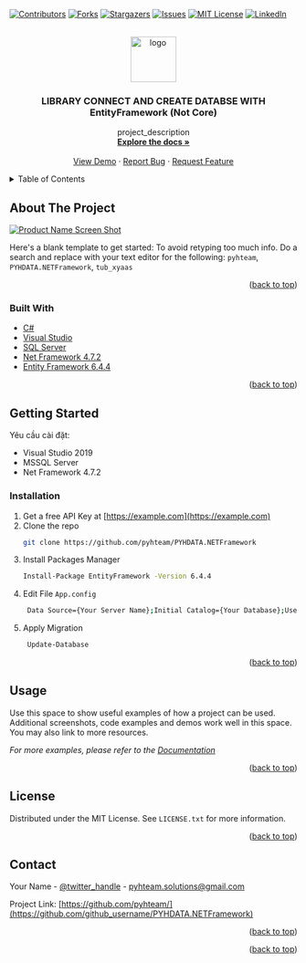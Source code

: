 
<div id="top"></div>
<!--
*** Thanks for checking out the Best-README-Template. If you have a suggestion
*** that would make this better, please fork the repo and create a pull request
*** or simply open an issue with the tag "enhancement".
*** Don't forget to give the project a star!
*** Thanks again! Now go create something AMAZING! :D
-->



<!-- PROJECT SHIELDS -->
<!--
*** I'm using markdown "reference style" links for readability.
*** Reference links are enclosed in brackets [ ] instead of parentheses ( ).
*** See the bottom of this document for the declaration of the reference variables
*** for contributors-url, forks-url, etc. This is an optional, concise syntax you may use.
*** https://www.markdownguide.org/basic-syntax/#reference-style-links
-->
[![Contributors][contributors-shield]][contributors-url]
[![Forks][forks-shield]][forks-url]
[![Stargazers][stars-shield]][stars-url]
[![Issues][issues-shield]][issues-url]
[![MIT License][license-shield]][license-url]
[![LinkedIn][linkedin-shield]][linkedin-url]



<!-- PROJECT LOGO -->
<br />
<div align="center">
  <a href="https://github.com/pyhteam/PYHDATA.NETFramework">
    <img src="https://i.ibb.co/xY0pkjS/logo.png" alt="logo" width="80" height="80" border="0">
  </a>

<h3 align="center">LIBRARY CONNECT AND CREATE DATABSE WITH EntityFramework (Not Core)</h3>

  <p align="center">
    project_description
    <br />
    <a href="https://github.com/github_username/repo_name"><strong>Explore the docs »</strong></a>
    <br />
    <br />
    <a href="#">View Demo</a>
    ·
    <a href="#">Report Bug</a>
    ·
    <a href="#">Request Feature</a>
  </p>
</div>



<!-- TABLE OF CONTENTS -->
<details>
  <summary>Table of Contents</summary>
  <ol>
    <li>
      <a href="#about-the-project">About The Project</a>
      <ul>
        <li><a href="#built-with">Built With</a></li>
      </ul>
    </li>
    <li>
      <a href="#getting-started">Getting Started</a>
      <ul>
        <li><a href="#prerequisites">Prerequisites</a></li>
        <li><a href="#installation">Installation</a></li>
      </ul>
    </li>
    <li><a href="#usage">Usage</a></li>
    <li><a href="#roadmap">Roadmap</a></li>
    <li><a href="#contributing">Contributing</a></li>
    <li><a href="#license">License</a></li>
    <li><a href="#contact">Contact</a></li>
    <li><a href="#acknowledgments">Acknowledgments</a></li>
  </ol>
</details>



<!-- ABOUT THE PROJECT -->
## About The Project

[![Product Name Screen Shot][product-screenshot]](https://i.ibb.co/xgFQc1h/Annotation-2022-05-24-220646.png)

Here's a blank template to get started: To avoid retyping too much info. Do a search and replace with your text editor for the following: `pyhteam`, `PYHDATA.NETFramework`, `tub_xyaas`

<p align="right">(<a href="#top">back to top</a>)</p>



### Built With

* [C#](https://docs.microsoft.com/vi-VN/dotnet/csharp/)
* [Visual Studio](https://visualstudio.microsoft.com/)
* [SQL Server](https://www.microsoft.com/en-us/sql-server/sql-server-downloads)
* [Net Framework 4.7.2](https://dotnet.microsoft.com/en-us/download/dotnet-framework/net472)
* [Entity Framework 6.4.4]([https://svelte.dev/](https://www.nuget.org/packages/EntityFramework/))

<p align="right">(<a href="#top">back to top</a>)</p>



<!-- GETTING STARTED -->
## Getting Started

Yêu cầu cài đặt:
* Visual Studio 2019
* MSSQL Server
* Net Framework 4.7.2

### Installation

1. Get a free API Key at [https://example.com](https://example.com)
2. Clone the repo
   ```sh
   git clone https://github.com/pyhteam/PYHDATA.NETFramework
   ```
3. Install Packages Manager
   ```sh
   Install-Package EntityFramework -Version 6.4.4
   ```
4. Edit File `App.config`
   ```sh
    Data Source={Your Server Name};Initial Catalog={Your Database};User ID={Your User};Password={Your Password}
   ```
5. Apply Migration
   ```sh
    Update-Database
   ```

<p align="right">(<a href="#top">back to top</a>)</p>



<!-- USAGE EXAMPLES -->
## Usage

Use this space to show useful examples of how a project can be used. Additional screenshots, code examples and demos work well in this space. You may also link to more resources.

_For more examples, please refer to the [Documentation](https://example.com)_

<p align="right">(<a href="#top">back to top</a>)</p>


<!-- LICENSE -->
## License

Distributed under the MIT License. See `LICENSE.txt` for more information.

<p align="right">(<a href="#top">back to top</a>)</p>



<!-- CONTACT -->
## Contact

Your Name - [@twitter_handle](https://twitter.com/pyhteam) - pyhteam.solutions@gmail.com

Project Link: [https://github.com/pyhteam/](https://github.com/github_username/PYHDATA.NETFramework)

<p align="right">(<a href="#top">back to top</a>)</p>


<p align="right">(<a href="#top">back to top</a>)</p>



<!-- MARKDOWN LINKS & IMAGES -->
<!-- https://www.markdownguide.org/basic-syntax/#reference-style-links -->
[contributors-shield]: https://img.shields.io/github/contributors/github_username/repo_name.svg?style=for-the-badge
[contributors-url]: https://github.com/github_username/repo_name/graphs/contributors
[forks-shield]: https://img.shields.io/github/forks/github_username/repo_name.svg?style=for-the-badge
[forks-url]: https://github.com/github_username/repo_name/network/members
[stars-shield]: https://img.shields.io/github/stars/github_username/repo_name.svg?style=for-the-badge
[stars-url]: https://github.com/github_username/repo_name/stargazers
[issues-shield]: https://img.shields.io/github/issues/github_username/repo_name.svg?style=for-the-badge
[issues-url]: https://github.com/github_username/repo_name/issues
[license-shield]: https://img.shields.io/github/license/github_username/repo_name.svg?style=for-the-badge
[license-url]: https://github.com/github_username/repo_name/blob/master/LICENSE.txt
[linkedin-shield]: https://img.shields.io/badge/-LinkedIn-black.svg?style=for-the-badge&logo=linkedin&colorB=555
[linkedin-url]: https://linkedin.com/in/linkedin_username
[product-screenshot]: images/screenshot.png
